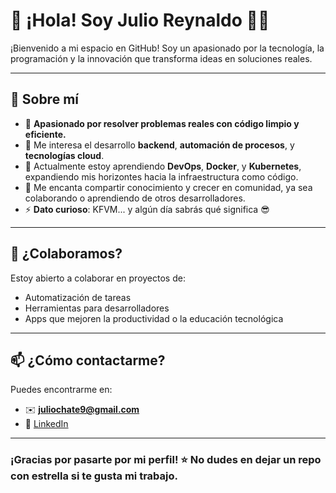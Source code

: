 # 👋 ¡Hola! Soy Julio Reynaldo 👨‍💻

¡Bienvenido a mi espacio en GitHub! Soy un apasionado por la tecnología, la programación y la innovación que transforma ideas en soluciones reales. 

---

## 🚀 Sobre mí

- 🎯 **Apasionado por resolver problemas reales con código limpio y eficiente.**
- 👀 Me interesa el desarrollo **backend**, **automación de procesos**, y **tecnologías cloud**.
- 🌱 Actualmente estoy aprendiendo **DevOps**, **Docker**, y **Kubernetes**, expandiendo mis horizontes hacia la infraestructura como código.
- 💬 Me encanta compartir conocimiento y crecer en comunidad, ya sea colaborando o aprendiendo de otros desarrolladores.
- ⚡ **Dato curioso**: KFVM... y algún día sabrás qué significa 😎

---

## 🤝 ¿Colaboramos?

Estoy abierto a colaborar en proyectos de:
- Automatización de tareas
- Herramientas para desarrolladores
- Apps que mejoren la productividad o la educación tecnológica

---

## 📫 ¿Cómo contactarme?

Puedes encontrarme en:
- ✉️ **juliochate9@gmail.com**
- 🔗 [LinkedIn](https://www.linkedin.com/in/juliochate)

---

### ¡Gracias por pasarte por mi perfil! ⭐ No dudes en dejar un repo con estrella si te gusta mi trabajo.
